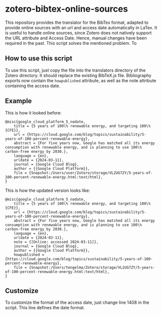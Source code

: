 # zotero-bibtex-online-sources
This repository provides the translator for the BibTex format, adapted to provide online sources with an url and access date automatically in LaTex.
It is useful to handle online sources, since Zotero does not natively support the URL attribute and Access Date. Hence, manual changes have been required in the past. This script solves the mentioned problem. To

## How to use this script
To use this script, just copy the file into the translators directory of the Zotero directory. It should replace the existing BibTeX.js file. Bibliography exports now contain the `howpublished` attribute, as well as the note attribute containing the access date.

## Example 
This is how it looked before:
```
@misc{google_cloud_platform_5_nodate,
	title = {5 years of 100\% renewable energy, and targeting 100\% {CFE}},
	url = {https://cloud.google.com/blog/topics/sustainability/5-years-of-100-percent-renewable-energy},
	abstract = {For five years now, Google has matched all its energy consumption with renewable energy, and is planning to use 100\% carbon-free energy by 2030.},
	language = {en},
	urldate = {2024-03-11},
	journal = {Google Cloud Blog},
	author = {{Google Cloud Platform}},
	file = {Snapshot:/Users/user/Zotero/storage/VL2UG7ZY/5-years-of-100-percent-renewable-energy.html:text/html},
}
```
This is how the updated version looks like:
```
@misc{google_cloud_platform_5_nodate,
	title = {5 years of 100\% renewable energy, and targeting 100\% {CFE}},
	url = {https://cloud.google.com/blog/topics/sustainability/5-years-of-100-percent-renewable-energy},
	abstract = {For five years now, Google has matched all its energy consumption with renewable energy, and is planning to use 100\% carbon-free energy by 2030.},
	language = {en},
	urldate = {2024-03-11},
	note = {[Online: accessed 2024-03-11]},
	journal = {Google Cloud Blog},
	author = {{Google Cloud Platform}},
	howpublished = {https://cloud.google.com/blog/topics/sustainability/5-years-of-100-percent-renewable-energy},
	file = {Snapshot:/Users/tengelma/Zotero/storage/VL2UG7ZY/5-years-of-100-percent-renewable-energy.html:text/html},
}
```

## Customize
To customize the format of the access date, just change line 1408 in the script. This line defines the date format.
